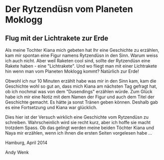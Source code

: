 Der Rytzendüsn vom Planeten Moklogg
===================================

Flug mit der Lichtrakete zur Erde
---------------------------------

Als meine Tochter Kiana mich gebeten hat Ihr eine Geschichte zu erzählen, kam mir spontan eine Figur namens Rytzendüsn in den Sinn. Warum weiss ich auch nicht. Aber weil Raketen cool sind, sollte der Rytzendüsn eine Rakete haben - eine "Lichtrakete". Und wo fliegt man mit einer Lichtrakete hin wenn man vom Planeten Moklogg kommt? Natürlich zur Erde!

Obwohl ich nur 10 Minuten erzählt habe was mir in den Sinn kam, kam die Geschichte wohl so gut an, dass mich Kiana am nächsten Tag gefragt hat, ob ich nochmal was von dem "Dusendings" erzählen würde. Zum Glück habe ich mir eine Notiz mit dem Namen der Figur und auch dem Titel der Geschichte gemacht. Es hätte ja sonst Tränen geben können. Deshalb gab es eine Fortsetzung und Kiana war glücklich.

Dies hier ist der Versuch wirklich eine Geschichte vom Rytzendüsn zu schreiben. Wahrscheinlich wird sie recht kurz, aber ich hoffe sie macht trotzdem Spass. Ob das gelingt werden meine beiden Töchter Kiana und Naya mir erzählen, wenn ich ihnen die ersten Seiten vorgelesen habe ...

Hamburg, April 2014

Andy Wenk

